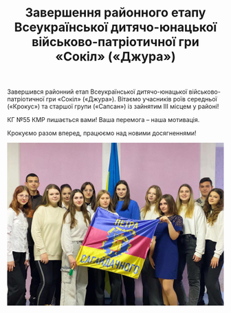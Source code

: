 ﻿---
title: Завершення районного етапу Всеукраїнської дитячо-юнацької військово-патріотичної гри «Сокіл» («Джура»)
---

Завершився районний етап Всеукраїнської дитячо-юнацької військово-патріотичної гри «Сокіл» («Джура»). Вітаємо учасників роїв середньої («Крокус») та старшої групи («Сапсан») із зайнятим III місцем у районі!

КГ №55 КМР пишається вами! Ваша перемога – наша мотивація.

Крокуємо разом вперед, працюємо над новими досягненнями!

![](thumbnail.jpg)
